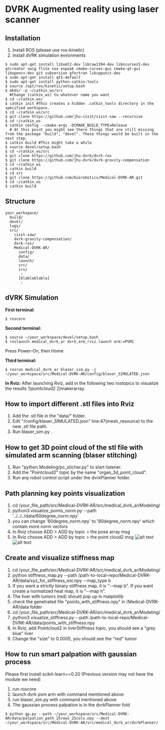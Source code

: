 # DVRK Augmented reality using laser scanner

## Installation

1. Install ROS (please use ros-kinetic)
2. Install dVRK simulation evironments 
```
$ sudo apt-get install libxml2-dev libraw1394-dev libncurses5-dev qtcreator swig flite sox espeak cmake-curses-gui cmake-qt-gui libopencv-dev git subversion gfortran libcppunit-dev
$ sudo apt-get install qt5-default
$ sudo apt-get install python-catkin-tools
$ source /opt/ros/kinetic/setup.bash
$ mkdir -p ~/catkin_ws/src  
  #Change [catkin_ws] to whatever name you want
$ cd ~/catkin_ws/
$ catkin init #This creates a hidden .catkin_tools directory in the specified workspace.
$ cd ~/catkin_ws/src
$ git clone https://github.com/jhu-cisst/cisst-saw --recursive
$ cd ~/catkin_ws
$ catkin config --cmake-args -DCMAKE_BUILD_TYPE=Release 
  # At this point you might see there things that are still missing from the package "build", "devel". These things would be built in the next step.
$ catkin build #This might take a while
$ source devel/setup.bash
$ cd ~/catkin_ws/src
$ git clone https://github.com/jhu-dvrk/dvrk-ros
$ git clone https://github.com/jhu-dvrk/dvrk-gravity-compensation
$ cd ~/catkin_ws
$ catkin build
$ cd src 
$ git clone https://github.com/biorobotics/Medical-DVRK-AR.git
$ cd ~/catkin_ws
$ catkin build
```
## Structure
```
your_workspace/
  build/
  devel/
  logs/
  src/
    cisst-saw/
    dvrk-gravity-compensation/
    dvrk-ros/
    Medical-DVRK-AR/
      config/
      data/
      launch/
      src/
      srv/
       :
      [blablablabla]
       :
```
## dVRK Simulation
**First terminal:**
```
$ roscore 
```
**Second terminal:**

```
$ source ~/your_workspace/devel/setup.bash
$ roslaunch medical_dvrk_ar dvrk_arm_rviz.launch arm:=PSM1
```
Press Power-On, then Home

**Third terminal:**
```
$ rosrun medical_dvrk_ar blaser_sim.py -j ~/your_workspace/src/Medical-DVRK-AR/config/blaser_SIMULATED.json
```

**In Rviz:**
After launching Rviz, add in the following two rostopics to visualize the results 1)pointcloud2 2)makerarray.

## How to import different .stl files into Rviz
1. Add the .stl file in the "data/" folder.
2. Edit "/config/blaser_SIMULATED.json" line:47(mesh_resource) to the new .stl file path.
3. Run blaser_sim.py .

## How to get 3D point cloud of the stl file with simulated arm scanning (blaser stitching)
1. Run "python Modeling/pc_sticher.py" to start listener.
2. Add the "Pointcloud2" topic by the name "organ_3d_point_cloud".
3. Run any robot control script under the dvrkPlanner folder.


## Path planning key points visualization
1. cd /your_file_path/src/Medical-DVRK-AR/src/medical_dvrk_ar/Modeling/
2. python3 visualize_points_norm.py --path '../../../data/60degree_norm.npy'
3. you can change '60degree_norm.npy' to '80degree_norm.npy' which contain more norm vectors
4. In Rviz choose ADD > ADD by topic > the pose array msg
5. In Rviz choose ADD > ADD by topic > the point cloud2 msg
![alt text](https://github.com/biorobotics/Medical-DVRK-AR/blob/master/data/position_vis.png)
![alt text](https://github.com/biorobotics/Medical-DVRK-AR/blob/master/data/norm_vis.png)

## Create and visualize stiffness map 
1. cd /your_file_path/src/Medical-DVRK-AR/src/medical_dvrk_ar/Modeling/
2. python stiffness_map.py --path /path-to-local-repo/Medical-DVRK-AR/data/xyz_for_stiffness_est.npy --map_type b
3. If you want a strictly binary stiffness map, it is "--map b". If you want create a normalized heat map, it is "--map h".
4. The liver with tumors (red) should pop up in matplotlib
5. check the genetrated file "points_with_stiffness.npy" in /Medical-DVRK-AR/data folder
6. cd /your_file_path/src/Medical-DVRK-AR/src/medical_dvrk_ar/Modeling/
7. python3 visualize_stiffness.py --path /path-to-local-repo/Medical-DVRK-AR/data/points_with_stiffness.npy
8. In Rviz, add Pointcloud2 in liverStiffness topic, you should see a "grey blue" liver
9. Change the "size" to 0.0005, you should see the "red" tumor

## How to run smart palpation with gaussian process
Please first install scikit-learn==0.20 (Previous version may not have the module we need)
1. run roscore
2. launch dvrk psm arm with command mentioned above
3. run blaser_sim.py with command mentioned above
4. The gaussian process palpation is in the dvrkPlanner fold
```
$ python gp.py --path ~/your_workspace/src/Medical-DVRK-AR/data/palpation_path_25rows_25cols.npy --dest ~/your_workspace/src/Medical-DVRK-AR/src/medical_dvrk_ar/dvrkPlanner/
```


